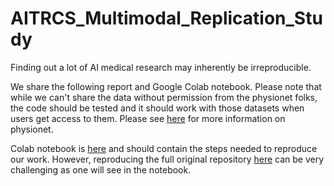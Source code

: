 # AITRCS_Multimodal_Replication_Study
Finding out a lot of AI medical research may inherently be irreproducible. 

We share the following report and Google Colab notebook. Please note that while we can't share the data without permission from the physionet folks, the code should be tested and it should work with those datasets when users get access to them. Please see [here](https://physionet.org/) for more information on physionet.

Colab notebook is [here](https://colab.research.google.com/drive/1Qh5T-zQnj8a5Ho7c_kdwyQpoE-q6gOOI?usp=sharing) and should contain the steps needed to reproduce our work. However, reproducing the full original repository [here](https://github.com/AITRICS/Medical_Tri_Modal_Pilot) can be very challenging as one will see in the notebook.
